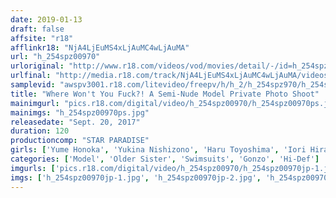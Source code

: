```yaml
---
date: 2019-01-13
draft: false
affsite: "r18"
afflinkr18: "NjA4LjEuMS4xLjAuMC4wLjAuMA"
url: "h_254spz00970"
urloriginal: "http://www.r18.com/videos/vod/movies/detail/-/id=h_254spz00970"
urlfinal: "http://media.r18.com/track/NjA4LjEuMS4xLjAuMC4wLjAuMA/videos/vod/movies/detail/-/id=h_254spz00970"
samplevid: "awspv3001.r18.com/litevideo/freepv/h/h_2/h_254spz970/h_254spz970_dmb_w.mp4"
title: "Where Won't You Fuck?! A Semi-Nude Model Private Photo Shoot"
mainimgurl: "pics.r18.com/digital/video/h_254spz00970/h_254spz00970ps.jpg"
mainimgs: "h_254spz00970ps.jpg"
releasedate: "Sept. 20, 2017"
duration: 120
productioncomp: "STAR PARADISE"
girls: ['Yume Honoka', 'Yukina Nishizono', 'Haru Toyoshima', 'Iori Hiragi']
categories: ['Model', 'Older Sister', 'Swimsuits', 'Gonzo', 'Hi-Def']
imgurls: ['pics.r18.com/digital/video/h_254spz00970/h_254spz00970jp-1.jpg', 'pics.r18.com/digital/video/h_254spz00970/h_254spz00970jp-2.jpg', 'pics.r18.com/digital/video/h_254spz00970/h_254spz00970jp-3.jpg', 'pics.r18.com/digital/video/h_254spz00970/h_254spz00970jp-4.jpg', 'pics.r18.com/digital/video/h_254spz00970/h_254spz00970jp-5.jpg', 'pics.r18.com/digital/video/h_254spz00970/h_254spz00970jp-6.jpg', 'pics.r18.com/digital/video/h_254spz00970/h_254spz00970jp-7.jpg', 'pics.r18.com/digital/video/h_254spz00970/h_254spz00970jp-8.jpg', 'pics.r18.com/digital/video/h_254spz00970/h_254spz00970jp-9.jpg', 'pics.r18.com/digital/video/h_254spz00970/h_254spz00970jp-10.jpg', 'pics.r18.com/digital/video/h_254spz00970/h_254spz00970jp-11.jpg', 'pics.r18.com/digital/video/h_254spz00970/h_254spz00970jp-12.jpg', 'pics.r18.com/digital/video/h_254spz00970/h_254spz00970jp-13.jpg', 'pics.r18.com/digital/video/h_254spz00970/h_254spz00970jp-14.jpg', 'pics.r18.com/digital/video/h_254spz00970/h_254spz00970jp-15.jpg', 'pics.r18.com/digital/video/h_254spz00970/h_254spz00970jp-16.jpg', 'pics.r18.com/digital/video/h_254spz00970/h_254spz00970jp-17.jpg', 'pics.r18.com/digital/video/h_254spz00970/h_254spz00970jp-18.jpg', 'pics.r18.com/digital/video/h_254spz00970/h_254spz00970jp-19.jpg', 'pics.r18.com/digital/video/h_254spz00970/h_254spz00970jp-20.jpg']
imgs: ['h_254spz00970jp-1.jpg', 'h_254spz00970jp-2.jpg', 'h_254spz00970jp-3.jpg', 'h_254spz00970jp-4.jpg', 'h_254spz00970jp-5.jpg', 'h_254spz00970jp-6.jpg', 'h_254spz00970jp-7.jpg', 'h_254spz00970jp-8.jpg', 'h_254spz00970jp-9.jpg', 'h_254spz00970jp-10.jpg', 'h_254spz00970jp-11.jpg', 'h_254spz00970jp-12.jpg', 'h_254spz00970jp-13.jpg', 'h_254spz00970jp-14.jpg', 'h_254spz00970jp-15.jpg', 'h_254spz00970jp-16.jpg', 'h_254spz00970jp-17.jpg', 'h_254spz00970jp-18.jpg', 'h_254spz00970jp-19.jpg', 'h_254spz00970jp-20.jpg']
---
```


